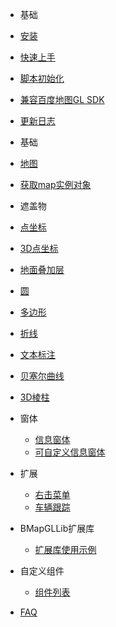 - 基础
 - [安装](zh-cn/introduction/install.md)
 - [快速上手](zh-cn/introduction/quick-start.md)
 - [脚本初始化](zh-cn/introduction/init.md)
 - [兼容百度地图GL SDK](zh-cn/introduction/compatible.md)
 - [更新日志](https://gitee.com/guyangyang/vue-bmap-gl/blob/master/CHANGELOG.md)
- 基础
 - [地图](zh-cn/base/bmap.md)
 - [获取map实例对象](zh-cn/base/get-bmap-instance.md)

- 遮盖物
 - [点坐标](zh-cn/coverings/marker.md)
 - [3D点坐标](zh-cn/coverings/marker-3d.md)
 - [地面叠加层](zh-cn/coverings/ground-overlay.md)
 - [圆](zh-cn/coverings/circle.md)
 - [多边形](zh-cn/coverings/polygon.md)
 - [折线](zh-cn/coverings/polyline.md)
 - [文本标注](zh-cn/coverings/label.md)
 - [贝塞尔曲线](zh-cn/coverings/bezier-curve.md)
 - [3D棱柱](zh-cn/coverings/prism.md)
- 窗体
  - [信息窗体](zh-cn/windows/info-window.md)
  - [可自定义信息窗体](zh-cn/windows/info-window-custom.md)

- 扩展
  - [右击菜单](zh-cn/services/menu.md)
  - [车辆跟踪](zh-cn/services/track.md)
  
- BMapGLLib扩展库
  - [扩展库使用示例](zh-cn/bmapGLLib/lushu.md)

- 自定义组件
  - [组件列表](zh-cn/custom/list.md)

- [FAQ](zh-cn/faq.md)
